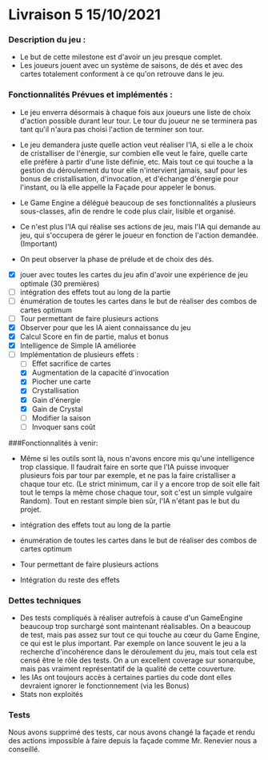 # Livraison 5 15/10/2021

### Description du jeu :

- Le but de cette milestone est d'avoir un jeu presque complet.
- Les joueurs jouent avec un système de saisons, de dés et avec des cartes totalement 
  conforment à ce qu'on retrouve dans le jeu.


### Fonctionnalités Prévues et implémentés :

- Le jeu enverra désormais à chaque fois aux joueurs une liste de choix d'action possible durant leur tour. Le tour du
joueur ne se terminera pas tant qu'il n'aura pas choisi l'action de terminer son tour.

- Le jeu demandera juste quelle action veut réaliser l'IA, si elle a le choix de cristalliser de l'énergie, sur combien
  elle veut le faire, quelle carte elle préfère à partir d'une liste définie, etc. Mais tout ce qui touche a la gestion du
  déroulement du tour elle n'intervient jamais, sauf pour les bonus de cristallisation, d'invocation, et d'échange d'énergie pour l'instant, ou là elle appelle la Façade pour appeler le bonus.
- Le Game Engine a délégué beaucoup de ses fonctionnalités a plusieurs sous-classes, afin de rendre le code plus clair,
  lisible et organisé.
- Ce n'est plus l'IA qui réalise ses actions de jeu, mais l'IA qui demande au jeu, qui s'occupera de gérer le joueur en
  fonction de l'action demandée. (Important)
- On peut observer la phase de prélude et de choix des dés.
- [x] jouer avec toutes les cartes du jeu afin d'avoir une expérience de jeu optimale (30 premières)
- [ ] intégration des effets tout au long de la partie
- [ ] énumération de toutes les cartes dans le but de réaliser des combos de cartes optimum
- [ ] Tour permettant de faire plusieurs actions
- [x] Observer pour que les IA aient connaissance du jeu
- [x] Calcul Score en fin de partie, malus et bonus
- [x] Intelligence de Simple IA améliorée
- [ ] Implémentation de plusieurs effets :
    - [ ] Effet sacrifice de cartes
    - [x] Augmentation de la capacité d'invocation
    - [x] Piocher une carte
    - [x] Crystallisation
    - [x] Gain d'énergie
    - [x] Gain de Crystal
    - [ ] Modifier la saison
    - [ ] Invoquer sans coût

###Fonctionnalités à venir:

- Même si les outils sont là, nous n'avons encore mis qu'une intelligence trop classique. Il faudrait faire en sorte que l'IA puisse invoquer plusieurs fois par tour par exemple, et ne pas la faire cristalliser a chaque tour etc. (Le strict minimum, car il y a encore trop de soit elle fait tout le temps la même chose chaque tour, soit c'est un simple vulgaire Random). Tout en restant simple bien sûr, l'IA n'étant pas le but du projet.

-  intégration des effets tout au long de la partie
-  énumération de toutes les cartes dans le but de réaliser des combos de cartes optimum
-  Tour permettant de faire plusieurs actions
- Intégration du reste des effets

### Dettes techniques
- Des tests compliqués à réaliser autrefois à cause d'un GameEngine beaucoup trop surchargé sont maintenant réalisables. On a beaucoup de test, mais pas assez sur tout ce qui touche au cœur du Game Engine, ce qui est le plus important. Par exemple on lance souvent le jeu a la recherche d'incohérence dans le déroulement du jeu, mais tout cela est censé être le rôle des tests. On a un excellent coverage sur sonarqube, mais pas vraiment représentatif de la qualité de cette couverture.
- les IAs ont toujours accès à certaines parties du code dont elles devraient ignorer le fonctionnement (via les Bonus)
- Stats non exploités
### Tests

Nous avons supprimé des tests, car nous avons changé la façade et rendu des actions impossible à faire depuis la façade
comme Mr. Renevier nous a conseillé.
